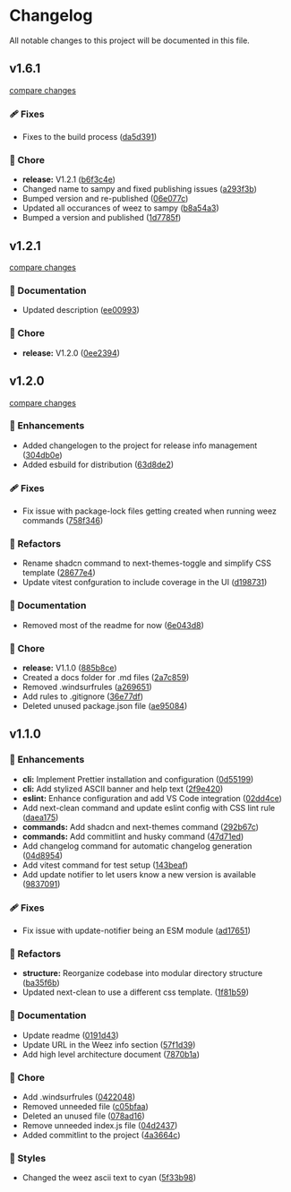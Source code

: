 # Changelog

All notable changes to this project will be documented in this file.

## v1.6.1

[compare changes](https://github.com/TraceRicochet/sampy/compare/v1.2.1...v1.6.1)

### 🩹 Fixes

- Fixes to the build process ([da5d391](https://github.com/TraceRicochet/sampy/commit/da5d391))

### 🏡 Chore

- **release:** V1.2.1 ([b6f3c4e](https://github.com/TraceRicochet/sampy/commit/b6f3c4e))
- Changed name to sampy and fixed publishing issues ([a293f3b](https://github.com/TraceRicochet/sampy/commit/a293f3b))
- Bumped version and re-published ([06e077c](https://github.com/TraceRicochet/sampy/commit/06e077c))
- Updated all occurances of weez to sampy ([b8a54a3](https://github.com/TraceRicochet/sampy/commit/b8a54a3))
- Bumped a version and published ([1d7785f](https://github.com/TraceRicochet/sampy/commit/1d7785f))


## v1.2.1

[compare changes](https://github.com/TraceRicochet/weez-cli/compare/v1.2.0...v1.2.1)

### 📖 Documentation

- Updated description ([ee00993](https://github.com/TraceRicochet/weez-cli/commit/ee00993))

### 🏡 Chore

- **release:** V1.2.0 ([0ee2394](https://github.com/TraceRicochet/weez-cli/commit/0ee2394))


## v1.2.0

[compare changes](https://github.com/TraceRicochet/weez-cli/compare/v1.1.0...v1.2.0)

### 🚀 Enhancements

- Added changelogen to the project for release info management ([304db0e](https://github.com/TraceRicochet/weez-cli/commit/304db0e))
- Added esbuild for distribution ([63d8de2](https://github.com/TraceRicochet/weez-cli/commit/63d8de2))

### 🩹 Fixes

- Fix issue with package-lock files getting created when running weez commands ([758f346](https://github.com/TraceRicochet/weez-cli/commit/758f346))

### 💅 Refactors

- Rename shadcn command to next-themes-toggle and simplify CSS template ([28677e4](https://github.com/TraceRicochet/weez-cli/commit/28677e4))
- Update vitest confguration to include coverage in the UI ([d198731](https://github.com/TraceRicochet/weez-cli/commit/d198731))

### 📖 Documentation

- Removed most of the readme for now ([6e043d8](https://github.com/TraceRicochet/weez-cli/commit/6e043d8))

### 🏡 Chore

- **release:** V1.1.0 ([885b8ce](https://github.com/TraceRicochet/weez-cli/commit/885b8ce))
- Created a docs folder for .md files ([2a7c859](https://github.com/TraceRicochet/weez-cli/commit/2a7c859))
- Removed .windsurfrules ([a269651](https://github.com/TraceRicochet/weez-cli/commit/a269651))
- Add rules to .gitignore ([36e77df](https://github.com/TraceRicochet/weez-cli/commit/36e77df))
- Deleted unused package.json file ([ae95084](https://github.com/TraceRicochet/weez-cli/commit/ae95084))


## v1.1.0


### 🚀 Enhancements

- **cli:** Implement Prettier installation and configuration ([0d55199](https://github.com/TraceRicochet/weez-cli/commit/0d55199))
- **cli:** Add stylized ASCII banner and help text ([2f9e420](https://github.com/TraceRicochet/weez-cli/commit/2f9e420))
- **eslint:** Enhance configuration and add VS Code integration ([02dd4ce](https://github.com/TraceRicochet/weez-cli/commit/02dd4ce))
- Add next-clean command and update eslint config with CSS lint rule ([daea175](https://github.com/TraceRicochet/weez-cli/commit/daea175))
- **commands:** Add shadcn and next-themes command ([292b67c](https://github.com/TraceRicochet/weez-cli/commit/292b67c))
- **commands:** Add commitlint and husky command ([47d71ed](https://github.com/TraceRicochet/weez-cli/commit/47d71ed))
- Add changelog command for automatic changelog generation ([04d8954](https://github.com/TraceRicochet/weez-cli/commit/04d8954))
- Add vitest command for test setup ([143beaf](https://github.com/TraceRicochet/weez-cli/commit/143beaf))
- Add update notifier to let users know a new version is available ([9837091](https://github.com/TraceRicochet/weez-cli/commit/9837091))

### 🩹 Fixes

- Fix issue with update-notifier being an ESM module ([ad17651](https://github.com/TraceRicochet/weez-cli/commit/ad17651))

### 💅 Refactors

- **structure:** Reorganize codebase into modular directory structure ([ba35f6b](https://github.com/TraceRicochet/weez-cli/commit/ba35f6b))
- Updated next-clean to use a different css template. ([1f81b59](https://github.com/TraceRicochet/weez-cli/commit/1f81b59))

### 📖 Documentation

- Update readme ([0191d43](https://github.com/TraceRicochet/weez-cli/commit/0191d43))
- Update URL in the Weez info section ([57f1d39](https://github.com/TraceRicochet/weez-cli/commit/57f1d39))
- Add high level architecture document ([7870b1a](https://github.com/TraceRicochet/weez-cli/commit/7870b1a))

### 🏡 Chore

- Add .windsurfrules ([0422048](https://github.com/TraceRicochet/weez-cli/commit/0422048))
- Removed unneeded file ([c05bfaa](https://github.com/TraceRicochet/weez-cli/commit/c05bfaa))
- Deleted an unused file ([078ad16](https://github.com/TraceRicochet/weez-cli/commit/078ad16))
- Remove unneeded index.js file ([04d2437](https://github.com/TraceRicochet/weez-cli/commit/04d2437))
- Added commitlint to the project ([4a3664c](https://github.com/TraceRicochet/weez-cli/commit/4a3664c))

### 🎨 Styles

- Changed the weez ascii text to cyan ([5f33b98](https://github.com/TraceRicochet/weez-cli/commit/5f33b98))


